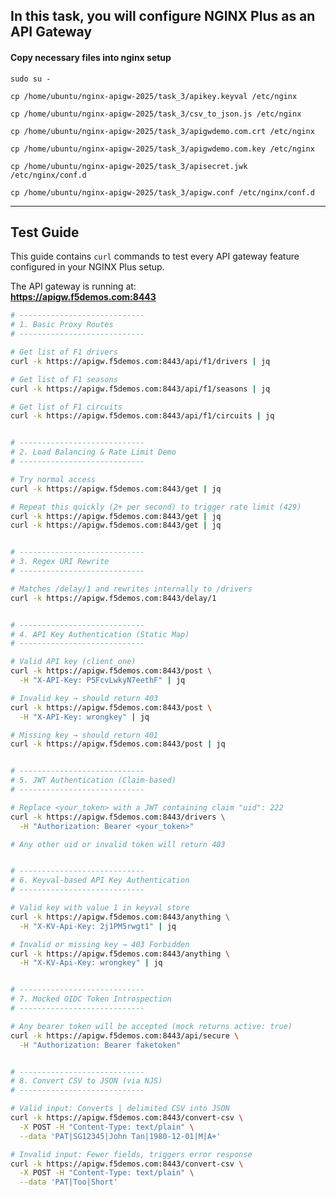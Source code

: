 ## In this task, you will configure NGINX Plus as an API Gateway

#### Copy necessary files into nginx setup
`sudo su -`

`cp /home/ubuntu/nginx-apigw-2025/task_3/apikey.keyval /etc/nginx`

`cp /home/ubuntu/nginx-apigw-2025/task_3/csv_to_json.js /etc/nginx`

`cp /home/ubuntu/nginx-apigw-2025/task_3/apigwdemo.com.crt /etc/nginx`

`cp /home/ubuntu/nginx-apigw-2025/task_3/apigwdemo.com.key /etc/nginx`

`cp /home/ubuntu/nginx-apigw-2025/task_3/apisecret.jwk /etc/nginx/conf.d`

`cp /home/ubuntu/nginx-apigw-2025/task_3/apigw.conf /etc/nginx/conf.d`

---

## Test Guide

This guide contains `curl` commands to test every API gateway feature configured in your NGINX Plus setup.

The API gateway is running at:  
**https://apigw.f5demos.com:8443**

```bash
# ----------------------------
# 1. Basic Proxy Routes
# ----------------------------

# Get list of F1 drivers
curl -k https://apigw.f5demos.com:8443/api/f1/drivers | jq

# Get list of F1 seasons
curl -k https://apigw.f5demos.com:8443/api/f1/seasons | jq

# Get list of F1 circuits
curl -k https://apigw.f5demos.com:8443/api/f1/circuits | jq


# ----------------------------
# 2. Load Balancing & Rate Limit Demo
# ----------------------------

# Try normal access
curl -k https://apigw.f5demos.com:8443/get | jq

# Repeat this quickly (2+ per second) to trigger rate limit (429)
curl -k https://apigw.f5demos.com:8443/get | jq
curl -k https://apigw.f5demos.com:8443/get | jq


# ----------------------------
# 3. Regex URI Rewrite
# ----------------------------

# Matches /delay/1 and rewrites internally to /drivers
curl -k https://apigw.f5demos.com:8443/delay/1


# ----------------------------
# 4. API Key Authentication (Static Map)
# ----------------------------

# Valid API key (client_one)
curl -k https://apigw.f5demos.com:8443/post \
  -H "X-API-Key: P5FcvLwkyN7eethF" | jq

# Invalid key → should return 403
curl -k https://apigw.f5demos.com:8443/post \
  -H "X-API-Key: wrongkey" | jq

# Missing key → should return 401
curl -k https://apigw.f5demos.com:8443/post | jq


# ----------------------------
# 5. JWT Authentication (Claim-based)
# ----------------------------

# Replace <your_token> with a JWT containing claim "uid": 222
curl -k https://apigw.f5demos.com:8443/drivers \
  -H "Authorization: Bearer <your_token>"

# Any other uid or invalid token will return 403


# ----------------------------
# 6. Keyval-based API Key Authentication
# ----------------------------

# Valid key with value 1 in keyval store
curl -k https://apigw.f5demos.com:8443/anything \
  -H "X-KV-Api-Key: 2j1PM5rwgt1" | jq

# Invalid or missing key → 403 Forbidden
curl -k https://apigw.f5demos.com:8443/anything \
  -H "X-KV-Api-Key: wrongkey" | jq


# ----------------------------
# 7. Mocked OIDC Token Introspection
# ----------------------------

# Any bearer token will be accepted (mock returns active: true)
curl -k https://apigw.f5demos.com:8443/api/secure \
  -H "Authorization: Bearer faketoken"


# ----------------------------
# 8. Convert CSV to JSON (via NJS)
# ----------------------------

# Valid input: Converts | delimited CSV into JSON
curl -k https://apigw.f5demos.com:8443/convert-csv \
  -X POST -H "Content-Type: text/plain" \
  --data 'PAT|SG12345|John Tan|1980-12-01|M|A+'

# Invalid input: Fewer fields, triggers error response
curl -k https://apigw.f5demos.com:8443/convert-csv \
  -X POST -H "Content-Type: text/plain" \
  --data 'PAT|Too|Short'
